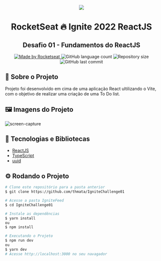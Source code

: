 <!-- Logotipo -->
<div align="center">
  <img src="https://user-images.githubusercontent.com/85140172/182199588-23dd88e8-d96c-44bb-9fce-aefa32bb777f.png">
</div>

<!-- Title -->
<h1 align="center"> RocketSeat 🔥 Ignite 2022 ReactJS </h1>

<!-- Subtitle -->
<h2 align="center"> Desafio 01 - Fundamentos do ReactJS </h2>

<!-- Badges -->
<p align="center">
  <a href="https://rocketseat.com.br">
    <img alt="Made by Rocketseat" src="https://img.shields.io/badge/made%20by-Rocketseat-%2306b656?style=flat-square">
  </a>
  <img alt="GitHub language count" src="https://img.shields.io/github/languages/count/brunoemferreira/rocketseat-ignite-dt-money?color=%2304D361?style=flat-square">
  <img alt="Repository size" src="https://img.shields.io/github/repo-size/brunoemferreira/rocketseat-ignite-dt-money?style=flat-square">
  <img alt="GitHub last commit" src="https://img.shields.io/github/last-commit/brunoemferreira/rocketseat-ignite-dt-money?style=flat-square">
</p>

<!-- Sobre o Projeto -->
## 🚀 Sobre o Projeto
Projeto foi desenvolvido em cima de uma aplicação React ultilizando o Vite, com o objetivo de realizar uma criação de uma To Do list.

## 🖼️ Imagens do Projeto

  ![screen-capture](https://user-images.githubusercontent.com/85140172/182199318-9f9be7bc-abcb-4e91-a22a-118e04b0ead4.png)


## 🧰 Tecnologias e Bibliotecas

* [ReactJS](https://pt-br.reactjs.org/tutorial/tutorial.html)
* [TypeScript](https://www.typescriptlang.org/)
* [uuid](https://www.npmjs.com/package/uuid)

## ⚙️ Rodando o Projeto
```bash
# Clone este repositório para a pasta anterior
$ git clone https://github.com/thmata/IgniteChallenge01

# Acesse a pasta IgniteFeed
$ cd IgniteChallenge01

# Instale as dependências
$ yarn install
ou
$ npm install

# Executando o Projeto
$ npm run dev 
ou
$ yarn dev
# Acesse http://localhost:3000 no seu navagador
```
